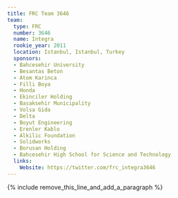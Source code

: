 ```yaml
---
title: FRC Team 3646
team:
  type: FRC
  number: 3646
  name: Integra
  rookie_year: 2011
  location: Istanbul, Istanbul, Turkey
  sponsors:
  - Bahcesehir University
  - Besantas Beton
  - Atom Karinca
  - Filli Boya
  - Honda
  - Ekinciler Holding
  - Basaksehir Municipality
  - Volsa Gida
  - Delta
  - Boyut Engineering
  - Erenler Kablo
  - Alkilic Foundation
  - Solidworks
  - Borusan Holding
  - Bahcesehir High School for Science and Technology
  links:
    Website: https://twitter.com/frc_integra3646
---
```


{% include remove_this_line_and_add_a_paragraph %}